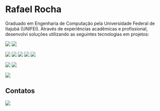 # Rafael Rocha 

Graduado em Engenharia de Computação pela Universidade Federal de Itajubá (UNIFEI). Através de experiências acadêmicas e profissional, desenvolvi soluções
utilizando as seguintes tecnologias em projetos:

<img src = "https://img.shields.io/badge/AWS-%23FF9900.svg?style=for-the-badge&logo=amazon-aws&logoColor=white"/>

<img src = "https://img.shields.io/badge/Python-FFD43B?style=for-the-badge&logo=python&logoColor=blue"/>

<img src = "https://img.shields.io/badge/Numpy-777BB4?style=for-the-badge&logo=numpy&logoColor=white"/> <img src = "https://img.shields.io/badge/Pandas-2C2D72?style=for-the-badge&logo=pandas&logoColor=white"/> <img src = "https://img.shields.io/badge/TensorFlow-FF6F00?style=for-the-badge&logo=tensorflow&logoColor=white"/> <img src = "https://img.shields.io/badge/scikit_learn-F7931E?style=for-the-badge&logo=scikit-learn&logoColor=white"/> <img src = "https://img.shields.io/badge/mlflow-%23d9ead3.svg?style=for-the-badge&logo=numpy&logoColor=blue"/>

<img src = "https://img.shields.io/badge/MySQL-005C84?style=for-the-badge&logo=mysql&logoColor=white"/> <img src = "https://img.shields.io/badge/MongoDB-4EA94B?style=for-the-badge&logo=mongodb&logoColor=white"/> 

<img src = "https://img.shields.io/badge/JavaScript-323330?style=for-the-badge&logo=javascript&logoColor=F7DF1E"/> 


## Contatos 

<a href="https://www.linkedin.com/in/rafael-rocha-maciel" target="_blank"><img src="https://img.shields.io/badge/-LinkedIn-%230077B5?style=for-the-badge&logo=linkedin&logoColor=white" target="_blank"></a>   
